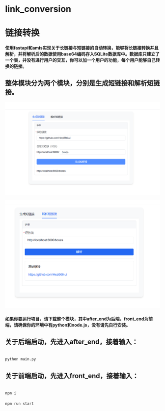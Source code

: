 # link_conversion

# 链接转换

####   使用fastapi和amis实现关于长链接与短链接的自动转换，能够将长链接转换并且解析，并将解析后的数据使用base64编码存入SQLite数据库中。数据库只建立了一个表，并没有进行用户的交互，你可以加一个用户的功能，每个用户能够自己转换的链接。

## 整体模块分为两个模块，分别是生成短链接和解析短链接。

![生成短链接](https://github.com/Hezi666-ui/link_conversion/blob/main/image/%E7%94%9F%E6%88%90.png "生成短链接")


![解析短链接](https://github.com/Hezi666-ui/link_conversion/blob/main/image/%E8%A7%A3%E6%9E%90.png "解析短链接")


#### 如果你要运行项目，请下载整个模块，其中after_end为后端，front_end为前端，请确保你的环境中有python和node.js，没有请先自行安装。



## 关于后端启动，先进入after_end，接着输入：

```python

python main.py

```

## 关于前端启动，先进入front_end，接着输入：

```javascript

npm i

npm run start

```

